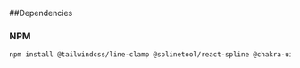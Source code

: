 ##Dependencies

### NPM

```bash
npm install @tailwindcss/line-clamp @splinetool/react-spline @chakra-ui/react react-icons next-themes swiper framer-motion
```